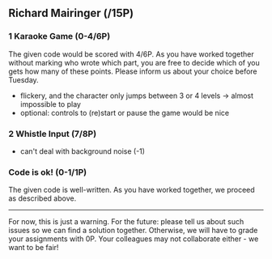 ## Richard Mairinger (/15P)

### 1 Karaoke Game (0-4/6P)
The given code would be scored with 4/6P. As you have worked together without marking who wrote which part, you are free to decide which of you gets how many of these points. Please inform us about your choice before Tuesday.

 * flickery, and the character only jumps between 3 or 4 levels -> almost impossible to play 
 * optional: controls to (re)start or pause the game would be nice

### 2 Whistle Input (7/8P)

 * can't deal with background noise (-1)

### Code is ok! (0-1/1P)

The given code is well-written. As you have worked together, we proceed as described above.

---

For now, this is just a warning. For the future: please tell us about such issues so we can find a solution together. Otherwise, we will have to grade your assignments with 0P. Your colleagues may not collaborate either - we want to be fair! 
 
